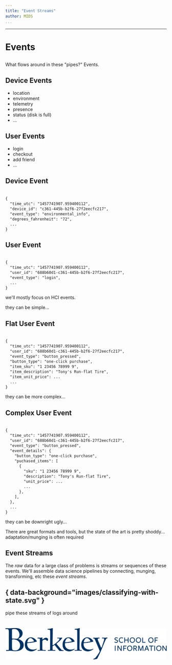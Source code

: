 ```yaml
---
title: "Event Streams"
author: MIDS
...
```


---

# Events
##
<div class="notes">
What flows around in these "pipes?"  Events.
</div>

## Device Events
- location
- environment
- telemetry
- presence
- status (disk is full)
- ...

## User Events
- login
- checkout
- add friend
- ...

## Device Event
<pre><code>
{
  "time_utc": "1457741907.959400112",
  "device_id": "c361-445b-b2f6-27f2eecfc217",
  "event_type": "environmental_info",
  "degrees_fahrenheit": "72",
  ...
}
</code></pre>

## User Event
<pre><code>
{
  "time_utc": "1457741907.959400112",
  "user_id": "688b60d1-c361-445b-b2f6-27f2eecfc217",
  "event_type": "login",
  ...
}
</code></pre>
<div class="notes">
we'll mostly focus on HCI events.

they can be simple...
</div>

## Flat User Event
<pre><code>
{
  "time_utc": "1457741907.959400112",
  "user_id": "688b60d1-c361-445b-b2f6-27f2eecfc217",
  "event_type": "button_pressed",
  "button_type": "one-click purchase",
  "item_sku": "1 23456 78999 9",
  "item_description": "Tony's Run-flat Tire",
  "item_unit_price": ...
  ...
}
</code></pre>
<div class="notes">
they can be more complex...
</div>

## Complex User Event
<pre><code>
{
  "time_utc": "1457741907.959400112",
  "user_id": "688b60d1-c361-445b-b2f6-27f2eecfc217",
  "event_type": "button_pressed",
  "event_details": {
    "button_type": "one-click purchase",
    "puchased_items": [
      {
        "sku": "1 23456 78999 9",
        "description": "Tony's Run-flat Tire",
        "unit_price": ...
        ...
      },
    ],
  },
  ...
}
</code></pre>
<div class="notes">
they can be downright ugly...

There are great formats and tools, but the state of the
art is pretty shoddy... adaptation/munging is often required
</div>

## Event Streams

The _raw_ data for a large class of problems is streams or sequences of these events.
We'll assemble data science pipelines by connecting, munging, transforming, etc these _event streams_.

## { data-background="images/classifying-with-state.svg" }

<div class="notes">
pipe these streams of logs around
</div>


#

<img class="logo" src="images/berkeley-school-of-information-logo.png"/>


